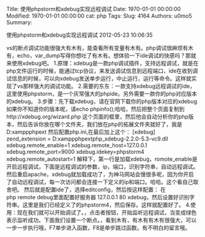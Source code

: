 Title: 使用phpstorm和xdebug实现远程调试
Date: 1970-01-01 00:00:00
Modified: 1970-01-01 00:00:00
cat: php
Tags: 
Slug: 4164
Authors: u0mo5 
Summary: 


使用phpstorm和xdebug实现远程调试
2012-05-23 10:06:35


vs的断点调试功能很强大有木有，能查看所有变量有木有。php调试很麻烦有木有，echo，var_dump写得你想吐了有木有。想体验一下ide调试的快感吗？那就来使用xdebug吧。
1.原理：xdebug是一款php调试插件，支持远程调试，就是在php文件运行的时候，能通过tcp协议，来发送调试信息到远程端口，ide在收到调试信息的时候，可以向xdebug发送单步运行，中止运行，运行等命令。这样就实现了vs那样强大的调试功能。
2.需要的东东：一款支持xdebug远程调试的ide，这里使用phpstorm，是一个灰常强大的phpide。另外需要一款你的php对应版本的xdebug。
3.步骤：先下载xdebug，请在官网下载你的php版本对应的xdebug
如果你不知道你的版本呢，请echo phpinfo();哈哈，然后把整个页面复制到http://xdebug.org/wizard.php 这个页面的框里，然后他会自动分析你的php版本，然后告诉你放在哪个文件夹，我们放在php的拓展文件夹就好了，我是D:xamppphpext
然后配置php.ini,在最后加上这个：
[xdebug]
zend_extension = D:xamppphpextphp_xdebug-2.2.0-5.3-vc9.dll
xdebug.remote_enable=1
xdebug.remote_host=127.0.0.1
xdebug.remote_port=9000
xdebug.idekey=phpstorm4
xdebug.remote_autostart=1
解释下，第一行是加载xdebug，romote_enable是开启远程调试，下面是远程调试的参数，ip，端口，识别字符串，自动远程调试。
然后重启apache，xdebug就加载成功了，为神马网站会慢很多呢，因为你开启了自动远程调试，每一次访问都会连接一下定义的ip和端口。哈哈。这个看自己取舍吧。
然后就是配置ide了，选择editconfig，然后按这样配置：
在php remote debug里面配置好服务器 127.0.0.1 80 xdebug，然后设置好识别字符串。这里是我们已经定义了的phpstorm4，然后保存。这样就配置好了。
4.使用：现在我们就可以开始调试了。，点击者按钮，开始监听远程调试，当变成绿色表示监听成功。下面我们设置一个断点。，看到木有，有木有有木有很强大，可以一步一步执行哦，F7单步进入函数，F8是单步跳过函数。有不明白的留言哦。

